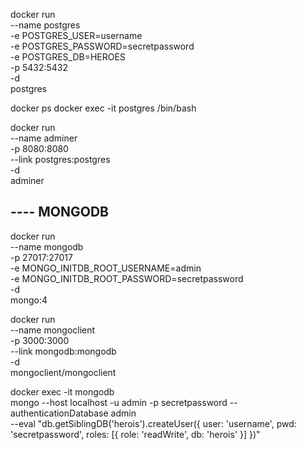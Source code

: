 docker run \
 --name postgres \
 -e POSTGRES_USER=username \
 -e POSTGRES_PASSWORD=secretpassword \
 -e POSTGRES_DB=HEROES \
 -p 5432:5432 \
 -d \
 postgres

docker ps
docker exec -it postgres /bin/bash

docker run \
 --name adminer \
 -p 8080:8080 \
 --link postgres:postgres \
 -d \
 adminer

## ---- MONGODB

docker run \
 --name mongodb \
 -p 27017:27017 \
 -e MONGO_INITDB_ROOT_USERNAME=admin \
 -e MONGO_INITDB_ROOT_PASSWORD=secretpassword \
 -d \
 mongo:4

docker run \
 --name mongoclient \
 -p 3000:3000 \
 --link mongodb:mongodb \
 -d \
 mongoclient/mongoclient

docker exec -it mongodb \
 mongo --host localhost -u admin -p secretpassword --authenticationDatabase admin \
 --eval "db.getSiblingDB('herois').createUser({ user: 'username', pwd: 'secretpassword', roles: [{ role: 'readWrite', db: 'herois' }] })"
